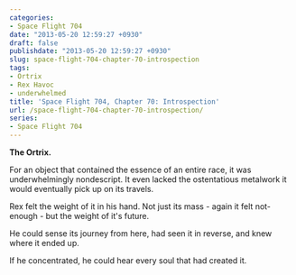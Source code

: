 ```yaml
---
categories:
- Space Flight 704
date: "2013-05-20 12:59:27 +0930"
draft: false
publishdate: "2013-05-20 12:59:27 +0930"
slug: space-flight-704-chapter-70-introspection
tags:
- Ortrix
- Rex Havoc
- underwhelmed
title: 'Space Flight 704, Chapter 70: Introspection'
url: /space-flight-704-chapter-70-introspection/
series:
- Space Flight 704
---
```

**The Ortrix.**

For an object that contained the essence of an entire race, it was
underwhelmingly nondescript. It even lacked the ostentatious metalwork
it would eventually pick up on its travels.

Rex felt the weight of it in his hand. Not just its mass - again it felt
not-enough - but the weight of it's future.

He could sense its journey from here, had seen it in reverse, and knew
where it ended up.

If he concentrated, he could hear every soul that had created it.
